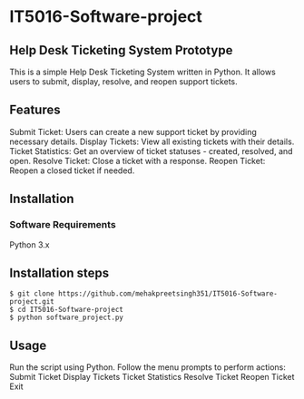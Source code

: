 # IT5016-Software-project

## Help Desk Ticketing System Prototype
This is a simple Help Desk Ticketing System written in Python. It allows users to submit, display, resolve, and reopen support tickets.

## Features

Submit Ticket: Users can create a new support ticket by providing necessary details.
Display Tickets: View all existing tickets with their details.
Ticket Statistics: Get an overview of ticket statuses - created, resolved, and open.
Resolve Ticket: Close a ticket with a response.
Reopen Ticket: Reopen a closed ticket if needed.

## Installation

### Software Requirements
Python 3.x

## Installation steps
```
$ git clone https://github.com/mehakpreetsingh351/IT5016-Software-project.git
$ cd IT5016-Software-project
$ python software_project.py
```

## Usage
Run the script using Python.
Follow the menu prompts to perform actions:
Submit Ticket
Display Tickets
Ticket Statistics
Resolve Ticket
Reopen Ticket
Exit
